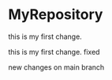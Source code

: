 # MyRepository



this is my first change.

this is my first change. fixed



new changes on main branch

